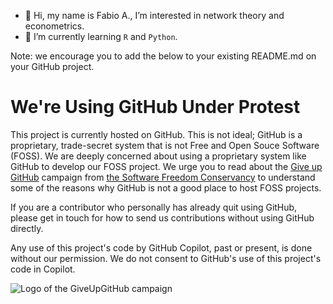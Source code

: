 - 👋 Hi, my name is Fabio A., I’m interested in network theory and econometrics.
- 🌱 I’m currently learning `R` and `Python`.

Note: we encourage you to add the below to your existing README.md on your GitHub project.

# We're Using GitHub Under Protest

This project is currently hosted on GitHub.  This is not ideal; GitHub is a
proprietary, trade-secret system that is not Free and Open Souce Software
(FOSS).  We are deeply concerned about using a proprietary system like GitHub
to develop our FOSS project.  We urge you to read about the
[Give up GitHub](https://GiveUpGitHub.org) campaign from
[the Software Freedom Conservancy](https://sfconservancy.org) to understand
some of the reasons why GitHub is not a good place to host FOSS projects.

If you are a contributor who personally has already quit using GitHub, please
get in touch for how to send us contributions without using GitHub directly.

Any use of this project's code by GitHub Copilot, past or present, is done
without our permission.  We do not consent to GitHub's use of this project's
code in Copilot.

![Logo of the GiveUpGitHub campaign](https://sfconservancy.org/img/GiveUpGitHub.png)

<!---
FATelarico/FATelarico is a ✨ special ✨ repository because its `README.md` (this file) appears on your GitHub profile.
You can click the Preview link to take a look at your changes.
--->
